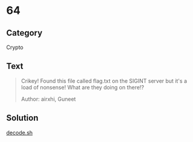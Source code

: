# 64

## Category
Crypto

## Text
> Crikey! Found this file called flag.txt on the SIGINT server but it's a load of nonsense! What are they doing on there!?
>
> Author: airxhi, Guneet

## Solution
[decode.sh](decode.sh)